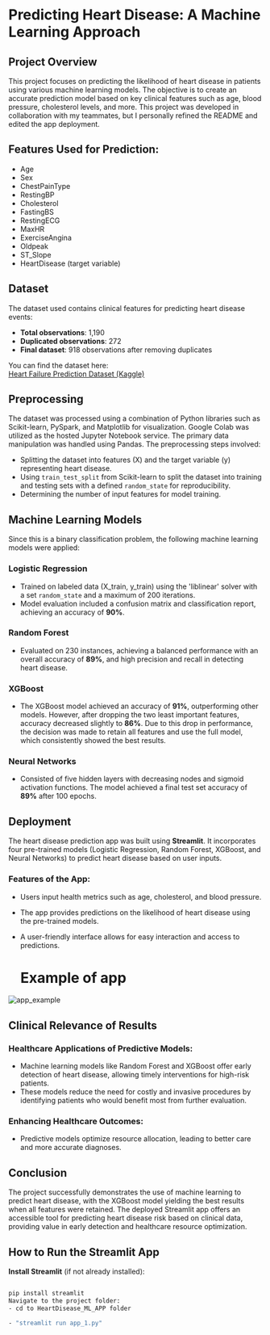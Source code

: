 # Predicting Heart Disease: A Machine Learning Approach

## Project Overview
This project focuses on predicting the likelihood of heart disease in patients using various machine learning models. The objective is to create an accurate prediction model based on key clinical features such as age, blood pressure, cholesterol levels, and more. This project was developed in collaboration with my teammates, but I personally refined the README and edited the app deployment.

## Features Used for Prediction:
- Age
- Sex
- ChestPainType
- RestingBP
- Cholesterol
- FastingBS
- RestingECG
- MaxHR
- ExerciseAngina
- Oldpeak
- ST_Slope
- HeartDisease (target variable)

## Dataset
The dataset used contains clinical features for predicting heart disease events:
- **Total observations**: 1,190
- **Duplicated observations**: 272
- **Final dataset**: 918 observations after removing duplicates

You can find the dataset here:  
[Heart Failure Prediction Dataset (Kaggle)](https://www.kaggle.com)

## Preprocessing
The dataset was processed using a combination of Python libraries such as Scikit-learn, PySpark, and Matplotlib for visualization. Google Colab was utilized as the hosted Jupyter Notebook service. The primary data manipulation was handled using Pandas. The preprocessing steps involved:
- Splitting the dataset into features (X) and the target variable (y) representing heart disease.
- Using `train_test_split` from Scikit-learn to split the dataset into training and testing sets with a defined `random_state` for reproducibility.
- Determining the number of input features for model training.

## Machine Learning Models
Since this is a binary classification problem, the following machine learning models were applied:

### Logistic Regression
- Trained on labeled data (X_train, y_train) using the 'liblinear' solver with a set `random_state` and a maximum of 200 iterations.
- Model evaluation included a confusion matrix and classification report, achieving an accuracy of **90%**.

### Random Forest
- Evaluated on 230 instances, achieving a balanced performance with an overall accuracy of **89%**, and high precision and recall in detecting heart disease.

### XGBoost
- The XGBoost model achieved an accuracy of **91%**, outperforming other models. However, after dropping the two least important features, accuracy decreased slightly to **86%**. Due to this drop in performance, the decision was made to retain all features and use the full model, which consistently showed the best results.

### Neural Networks
- Consisted of five hidden layers with decreasing nodes and sigmoid activation functions. The model achieved a final test set accuracy of **89%** after 100 epochs.

## Deployment
The heart disease prediction app was built using **Streamlit**. It incorporates four pre-trained models (Logistic Regression, Random Forest, XGBoost, and Neural Networks) to predict heart disease based on user inputs.

### Features of the App:
- Users input health metrics such as age, cholesterol, and blood pressure.
- The app provides predictions on the likelihood of heart disease using the pre-trained models.
- A user-friendly interface allows for easy interaction and access to predictions.

  
  # Example of app

![app_example](https://github.com/user-attachments/assets/6e868bf0-4c69-4afd-9de4-d1164802b1e3)


## Clinical Relevance of Results

### Healthcare Applications of Predictive Models:
- Machine learning models like Random Forest and XGBoost offer early detection of heart disease, allowing timely interventions for high-risk patients.
- These models reduce the need for costly and invasive procedures by identifying patients who would benefit most from further evaluation.

### Enhancing Healthcare Outcomes:
- Predictive models optimize resource allocation, leading to better care and more accurate diagnoses.

## Conclusion
The project successfully demonstrates the use of machine learning to predict heart disease, with the XGBoost model yielding the best results when all features were retained. The deployed Streamlit app offers an accessible tool for predicting heart disease risk based on clinical data, providing value in early detection and healthcare resource optimization.

## How to Run the Streamlit App

**Install Streamlit** (if not already installed):
   ```bash

   pip install streamlit
Navigate to the project folder:
- cd to HeartDisease_ML_APP folder

- "streamlit run app_1.py" 



